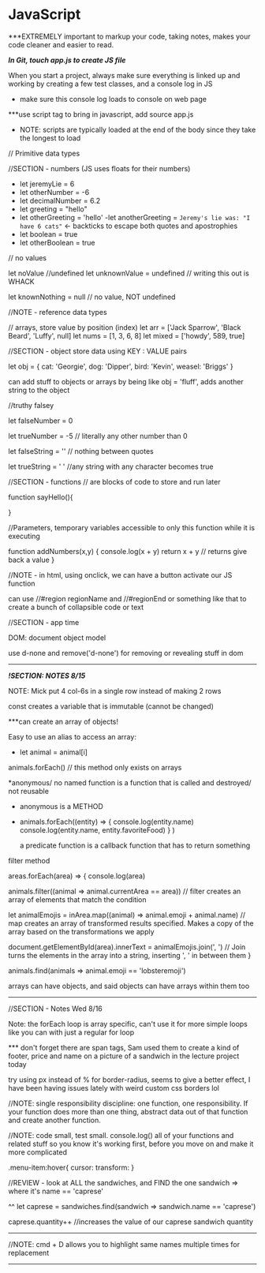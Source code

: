 # JavaScript

***EXTREMELY important to markup your code, taking notes, makes your code cleaner and easier to read.

***In Git, touch app.js to create JS file***

When you start a project, always make sure everything is linked up and working by creating a few test classes, and a console log in JS
- make sure this console log loads to console on web page

***use script tag to bring in javascript, add source app.js
- NOTE: scripts are typically loaded at the end of the body since they take the longest to load

// Primitive data types

//SECTION -  numbers (JS uses floats for their numbers)
- let jeremyLie = 6
- let otherNumber = -6
- let decimalNumber = 6.2
- let greeting = "hello"
- let otherGreeting = 'hello'
-let anotherGreeting = `Jeremy's lie was: "I have 6 cats"` <- backticks to escape both quotes and apostrophies
- let boolean = true
- let otherBoolean = true

// no values

let noValue //undefined
let unknownValue = undefined // writing this out is WHACK

let knownNothing = null // no value, NOT undefined

//NOTE - reference data types

// arrays, store value by position (index)
let arr = ['Jack Sparrow', 'Black Beard', 'Luffy', null]
let nums = [1, 3, 6, 8]
let mixed = ['howdy', 589, true]

//SECTION -  object store data using KEY : VALUE pairs

let obj = {
  cat: 'Georgie',
  dog: 'Dipper',
  bird: 'Kevin',
  weasel: 'Briggs'
}

can add stuff to objects or arrays by being like obj = 'fluff', adds another string to the object

//truthy falsey

let falseNumber = 0

let trueNumber = -5 // literally any other number than 0

let falseString = '' // nothing between quotes

let trueString = ' ' //any string with any character becomes true

//SECTION - functions
// are blocks of code to store and run later

function sayHello(){

}

//Parameters, temporary variables accessible to only this function while it is executing


function addNumbers(x,y) {
  console.log(x + y)
  return x + y // returns give back a value
}

//NOTE - in html, using onclick, we can have a button activate our JS function

can use //#region regionName and //#regionEnd or something like that to create a bunch of collapsible code or text

//SECTION - app time

DOM: document object model

use d-none and remove('d-none') for removing or revealing stuff in dom

---------------

***!SECTION: NOTES 8/15***

NOTE: Mick put 4 col-6s in a single row instead of making 2 rows

const creates a variable that is immutable (cannot be changed)

***can create an array of objects!

Easy to use an alias to access an array:
- let animal = animal[i]


animals.forEach() // this method only exists on arrays

*anonymous/ no named function is a function that is called and destroyed/ not reusable
- anonymous is a METHOD

- animals.forEach((entity) => {
    console.log(entity.name)
    console.log(entity.name, entity.favoriteFood)
    }
  )


  a predicate function is a callback function that has to return something


filter method

areas.forEach(area) =>  {
  console.log(area)

  animals.filter((animal => animal.currentArea == area)) // filter creates an array of elements that match the condition

  let animalEmojis = inArea.map((animal) => animal.emoji + animal.name) // map creates an array of transformed results specified. Makes a copy of the array based on the transformations we apply

  document.getElementById(area).innerText = animalEmojis.join(', ') // Join turns the elements in the array into a string, inserting ', ' in between them
}


animals.find(animals => animal.emoji == 'lobsteremoji')

arrays can have objects, and said objects can have arrays within them too


----------

//SECTION - Notes Wed 8/16

Note: the forEach loop is array specific, can't use it for more simple loops like you can with just a regular for loop

*** don't forget there are span tags, Sam used them to create a kind of footer, price and name on a picture of a sandwich in the lecture project today

try using px instead of % for border-radius, seems to give a better effect, I have been having issues lately with weird custom css borders lol

//NOTE: single responsibility discipline: one function, one responsibility. If your function does more than one thing, abstract data out of that function and create another function.

//NOTE: code small, test small. console.log() all of your functions and related stuff so you know it's working first, before you move on and make it more complicated

.menu-item:hover{
  cursor: 
  transform: 
}


//REVIEW - look at ALL the sandwiches, and FIND the one sandwich => where it's name == 'caprese'

^^
let caprese = sandwiches.find(sandwich => sandwich.name == 'caprese')


caprese.quantity++ //increases the value of our caprese sandwich quantity

*********
//NOTE: cmd + D allows you to highlight same names multiple times for replacement
********

